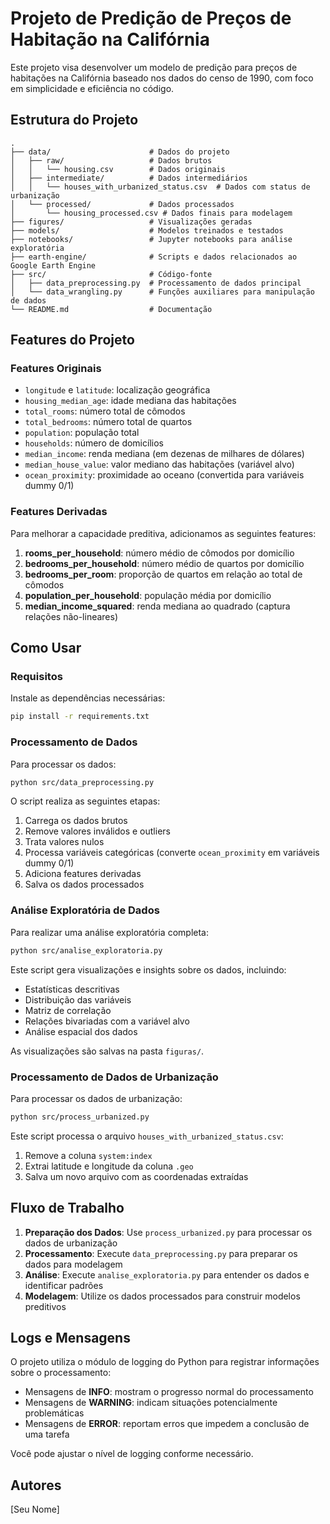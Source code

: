 ﻿# Projeto de Predição de Preços de Habitação na Califórnia

Este projeto visa desenvolver um modelo de predição para preços de habitações na Califórnia baseado nos dados do censo de 1990, com foco em simplicidade e eficiência no código.

## Estrutura do Projeto

```
.
├── data/                      # Dados do projeto
│   ├── raw/                   # Dados brutos
│   │   └── housing.csv        # Dados originais
│   ├── intermediate/          # Dados intermediários
│   │   └── houses_with_urbanized_status.csv  # Dados com status de urbanização
│   └── processed/             # Dados processados
│       └── housing_processed.csv # Dados finais para modelagem
├── figures/                   # Visualizações geradas
├── models/                    # Modelos treinados e testados
├── notebooks/                 # Jupyter notebooks para análise exploratória
├── earth-engine/              # Scripts e dados relacionados ao Google Earth Engine
├── src/                       # Código-fonte
│   ├── data_preprocessing.py  # Processamento de dados principal
│   └── data_wrangling.py      # Funções auxiliares para manipulação de dados
└── README.md                  # Documentação
```

## Features do Projeto

### Features Originais
- `longitude` e `latitude`: localização geográfica
- `housing_median_age`: idade mediana das habitações
- `total_rooms`: número total de cômodos
- `total_bedrooms`: número total de quartos
- `population`: população total
- `households`: número de domicílios
- `median_income`: renda mediana (em dezenas de milhares de dólares)
- `median_house_value`: valor mediano das habitações (variável alvo)
- `ocean_proximity`: proximidade ao oceano (convertida para variáveis dummy 0/1)

### Features Derivadas
Para melhorar a capacidade preditiva, adicionamos as seguintes features:

1. **rooms_per_household**: número médio de cômodos por domicílio
2. **bedrooms_per_household**: número médio de quartos por domicílio
3. **bedrooms_per_room**: proporção de quartos em relação ao total de cômodos
4. **population_per_household**: população média por domicílio
5. **median_income_squared**: renda mediana ao quadrado (captura relações não-lineares)

## Como Usar

### Requisitos

Instale as dependências necessárias:

```bash
pip install -r requirements.txt
```

### Processamento de Dados

Para processar os dados:

```bash
python src/data_preprocessing.py
```

O script realiza as seguintes etapas:
1. Carrega os dados brutos
2. Remove valores inválidos e outliers
3. Trata valores nulos
4. Processa variáveis categóricas (converte `ocean_proximity` em variáveis dummy 0/1)
5. Adiciona features derivadas
6. Salva os dados processados

### Análise Exploratória de Dados

Para realizar uma análise exploratória completa:

```bash
python src/analise_exploratoria.py
```

Este script gera visualizações e insights sobre os dados, incluindo:
- Estatísticas descritivas
- Distribuição das variáveis
- Matriz de correlação
- Relações bivariadas com a variável alvo
- Análise espacial dos dados

As visualizações são salvas na pasta `figuras/`.

### Processamento de Dados de Urbanização

Para processar os dados de urbanização:

```bash
python src/process_urbanized.py
```

Este script processa o arquivo `houses_with_urbanized_status.csv`:
1. Remove a coluna `system:index`
2. Extrai latitude e longitude da coluna `.geo`
3. Salva um novo arquivo com as coordenadas extraídas

## Fluxo de Trabalho

1. **Preparação dos Dados**: Use `process_urbanized.py` para processar os dados de urbanização
2. **Processamento**: Execute `data_preprocessing.py` para preparar os dados para modelagem
3. **Análise**: Execute `analise_exploratoria.py` para entender os dados e identificar padrões
4. **Modelagem**: Utilize os dados processados para construir modelos preditivos

## Logs e Mensagens

O projeto utiliza o módulo de logging do Python para registrar informações sobre o processamento:

- Mensagens de **INFO**: mostram o progresso normal do processamento
- Mensagens de **WARNING**: indicam situações potencialmente problemáticas
- Mensagens de **ERROR**: reportam erros que impedem a conclusão de uma tarefa

Você pode ajustar o nível de logging conforme necessário.

## Autores

[Seu Nome]


